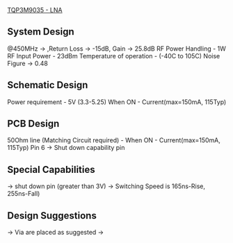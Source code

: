 [TQP3M9035 - LNA](https://www.qorvo.com/products/d/da005536)

System Design
--------------------------------------------------------------------------------------
@450MHz -> ,Return Loss -> -15dB, Gain -> 25.8dB
RF Power Handling - 1W
RF Input Power - 23dBm
Temperature of operation - (-40C to 105C)
Noise Figure -> 0.48


Schematic Design
--------------------------------------------------------------------------------------
Power requirement - 5V (3.3-5.25)
When ON - Current(max=150mA, 115Typ)



PCB Design
--------------------------------------------------------------------------------------
50Ohm line (Matching Circuit required) - 
When ON - Current(max=150mA, 115Typ)
Pin 6 -> Shut down capability pin

Special Capabilities
--------------------------------------------------------------------------------------
-> shut down pin (greater than 3V)
-> Switching Speed is 165ns-Rise, 255ns-Fall)

Design Suggestions
---------------------------------------------------------------------------------------
-> Via are placed as suggested
-> 
